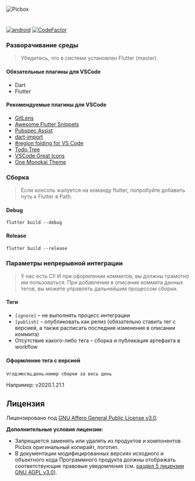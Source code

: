 ![Picbox](https://user-images.githubusercontent.com/25152332/71856627-9b5e7100-30f5-11ea-8050-4a883f518222.png)

#

[![android](https://github.com/oneLab-Projects/picbox/workflows/android/badge.svg)](https://github.com/oneLab-Projects/picbox/actions)
[![CodeFactor](https://www.codefactor.io/repository/github/onelab-projects/picbox/badge)](https://www.codefactor.io/repository/github/onelab-projects/picbox)

### Разворачивание среды

> Убедитесь, что в системе установлен Flutter (master).

#### Обязательные плагины для VSCode

- Dart
- Flutter

#### Рекомендуемые плагины для VSCode

- [GitLens](https://marketplace.visualstudio.com/items?itemName=eamodio.gitlens)
- [Awesome Flutter Snippets](https://marketplace.visualstudio.com/items?itemName=Nash.awesome-flutter-snippets)
- [Pubspec Assist](https://marketplace.visualstudio.com/items?itemName=jeroen-meijer.pubspec-assist)
- [dart-import](https://marketplace.visualstudio.com/items?itemName=luanpotter.dart-import)
- [#region folding for VS Code](https://marketplace.visualstudio.com/items?itemName=maptz.regionfolder)
- [Todo Tree](https://marketplace.visualstudio.com/items?itemName=Gruntfuggly.todo-tree)
- [VSCode Great Icons](https://marketplace.visualstudio.com/items?itemName=emmanuelbeziat.vscode-great-icons)
- [One Monokai Theme](https://marketplace.visualstudio.com/items?itemName=azemoh.one-monokai)

### Сборка

> Если консоль жалуется на команду flutter, попробуйте добавить путь к Flutter в Path.

#### Debug

```shell
flutter build --debug
```

#### Release

```shell
flutter build --release
```

### Параметры непрерывной интеграции

> У нас есть CI! И при оформлении коммитов, вы должны грамотно им пользоваться.
> При добавлении в описание коммита данных тегов, вы можете управлять дальнейшим процессом сборки.

#### Теги

- `[ignore]` – не выполнять процесс интеграции
- `[publish]` – опубликовать как релиз (обязательно ставить тег с версией, а также расписать последние изменения в описании коммита)
- Отсутствие какого-либо тега – сборка и публикация артефакта в workflow

#### Оформление тега с версией

v`год`.`месяц`.`день`.`номер сборки за весь день`

Например: v2020.1.21.1

## Лицензия

Лицензировано под [GNU Affero General Public License v3.0](https://github.com/oneLab-Projects/picbox/blob/master/LICENSE).

**Дополнительные условия лицензии:**

* Запрещается заменять или удалять из продуктов и компонентов Picbox оригинальный копирайт, логотип.
* В документации модифицированных версиях исходного и объектного кода Программного продукта должны отображать соответствующие правовые уведомления (см. [раздел 5 лицензии GNU AGPL v3.0](https://github.com/oneLab-Projects/picbox/blob/master/LICENSE#L196)).
